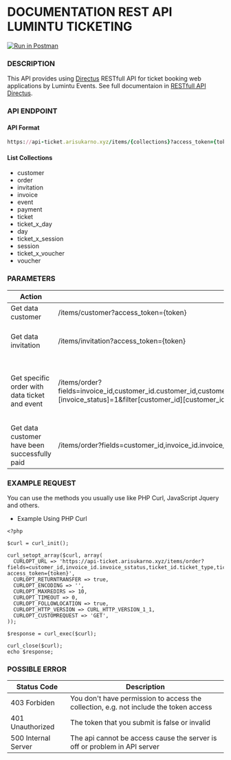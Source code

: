 ﻿# DOCUMENTATION REST API LUMINTU TICKETING 

[![Run in Postman](https://run.pstmn.io/button.svg)](https://documenter.getpostman.com/view/17097105/UVXbuKmw)

### DESCRIPTION
This API provides using [Directus](https://directus.io/) RESTfull API for ticket booking web applications by Lumintu Events. See full documentaion in [RESTfull API Directus](https://docs.directus.io/reference/introduction/).

### API ENDPOINT 
#### API Format
```ruby
https://api-ticket.arisukarno.xyz/items/{collections}?access_token={token}
```

#### List Collections
* customer
* order
* invitation 
* invoice 
* event
* payment
* ticket 
* ticket_x_day
* day 
* ticket_x_session
* session
* ticket_x_voucher
* voucher 

### PARAMETERS
|Action     | Url   | Method | Return | Example     | Data Payload | 
|-----------|-------|--------|--------|-------------|--------------|
|Get data customer | /items/customer?access_token={token} | `GET` | Data Customer | https://api-ticket.arisukarno.xyz/items/customer?access_token={token} | `"name"`, `"email"`, `"phone"`, `"date"`, `"status"`, `"code"` |
|Get data invitation | /items/invitation?access_token={token} | `GET` | Data Customer Invitation | https://api-ticket.arisukarno.xyz/items/invitation | `"customer_id"`, `"invitation_status"`, `"customer_invitation_id"`, , `"invitation_date"` |
|Get specific order with data ticket and event | /items/order?fields=invoice_id,customer_id.customer_id,customer_id.customer_name,customer_id.customer_email,ticket_id.ticket_type,ticket_id.ticket_x_day.day_id.day_date,ticket_id.event_id.event_name,ticket_id.event_id.event_address&filter[invoice_id][invoice_status]=1&filter[customer_id][customer_id]={customer_id}?access_token={token} | `GET` | Data Customer Order with ticket and event | https://api-ticket.arisukarno.xyz/items/order?fields=invoice_id,customer_id.customer_id,customer_id.customer_name,customer_id.customer_email,ticket_id.ticket_type,ticket_id.ticket_x_day.day_id.day_date,ticket_id.event_id.event_name,ticket_id.event_id.event_address&filter[invoice_id][invoice_status]=1&filter[customer_id][customer_id]=178?access_token={token} | `"customer_id"`, `"customer_name"`, `"customer_name"`, , `"ticket_type"`, `"day_date"`, `"event_name"`, `"event_address"` |
|Get data customer have been successfully paid  | /items/order?fields=customer_id,invoice_id.invoice_status,ticket_id.ticket_type,ticket_id.ticket_x_session.session_id&filter[invoice_id][invoice_status]={invoice_status}?access_token={token} | `GET` | Data Customer Success Paid | https://api-ticket.arisukarno.xyz/items/order?fields=customer_id,invoice_id.invoice_status,ticket_id.ticket_type,ticket_id.ticket_x_session.session_id&filter[invoice_id][invoice_status]=1?access_token={token} | `"customer_id"`, `"invoice_status"`, `"ticket_type"`, , `"session_id"` |

### EXAMPLE REQUEST 
You can use the methods you usually use like PHP Curl, JavaScript Jquery and others.
* Example Using PHP Curl 
```
<?php

$curl = curl_init();

curl_setopt_array($curl, array(
  CURLOPT_URL => 'https://api-ticket.arisukarno.xyz/items/order?fields=customer_id,invoice_id.invoice_sstatus,ticket_id.ticket_type,ticket_id.ticket_x_session.session_id&filter%5Binvoice_id%5D%5Binvoice_status%5D=1?access_token={token}',
  CURLOPT_RETURNTRANSFER => true,
  CURLOPT_ENCODING => '',
  CURLOPT_MAXREDIRS => 10,
  CURLOPT_TIMEOUT => 0,
  CURLOPT_FOLLOWLOCATION => true,
  CURLOPT_HTTP_VERSION => CURL_HTTP_VERSION_1_1,
  CURLOPT_CUSTOMREQUEST => 'GET',
));

$response = curl_exec($curl);

curl_close($curl);
echo $response;
``` 

### POSSIBLE ERROR 
|Status Code | Description | 
|------------|-------------|
|403 Forbiden | You don't have permission to access the collection, e.g. not include the token access | 
|401 Unauthorized | The token that you submit is false or invalid | 
|500 Internal Server | The api cannot be access cause the server is off or problem in API server |
